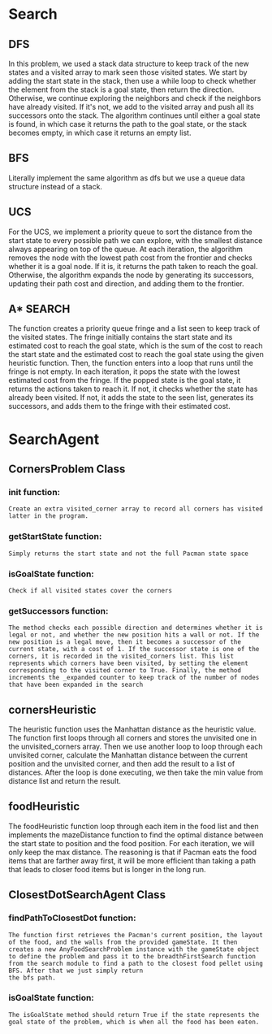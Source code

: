 # Search
## DFS
In this problem, we used a stack data structure to keep track of the new states and a visited array to mark seen those visited states. We start by adding the start state in the stack, then use a while loop to check whether the element from the stack is a goal state, then return the direction. Otherwise, we continue exploring the neighbors and check if the neighbors have already visited. If it's not, we add to the visited array and push all its successors onto the stack. The algorithm continues until either a goal state is found, in which case it returns the path to the goal state, or the stack becomes empty, in which case it returns an empty list.

## BFS
Literally implement the same algorithm as dfs but we use a queue data structure instead of a stack.

## UCS
For the UCS, we implement a priority queue to sort the distance from the start state to every possible path we can explore, with the smallest distance always appearing on top of the queue. At each iteration, the algorithm removes the node with the lowest path cost from the frontier and checks whether it is a goal node. If it is, it returns the path taken to reach the goal. Otherwise, the algorithm expands the node by generating its successors, updating their path cost and direction, and adding them to the frontier.

## A* SEARCH
The function creates a priority queue fringe and a list seen to keep track of the visited states. The fringe initially contains the start state and its estimated cost to reach the goal state, which is the sum of the cost to reach the start state and the estimated cost to reach the goal state using the given heuristic function. Then, the function enters into a loop that runs until the fringe is not empty. In each iteration, it pops the state with the lowest estimated cost from the fringe. If the popped state is the goal state, it returns the actions taken to reach it. If not, it checks whether the state has already been visited. If not, it adds the state to the seen list, generates its successors, and adds them to the fringe with their estimated cost.


# SearchAgent
## CornersProblem Class
### init function:
    Create an extra visited_corner array to record all corners has visited latter in the program.

### getStartState function:
    Simply returns the start state and not the full Pacman state space

### isGoalState function:
    Check if all visited states cover the corners

### getSuccessors function:
    The method checks each possible direction and determines whether it is legal or not, and whether the new position hits a wall or not. If the new position is a legal move, then it becomes a successor of the current state, with a cost of 1. If the successor state is one of the corners, it is recorded in the visited_corners list. This list represents which corners have been visited, by setting the element corresponding to the visited corner to True. Finally, the method increments the _expanded counter to keep track of the number of nodes that have been expanded in the search

## cornersHeuristic
The heuristic function uses the Manhattan distance as the heuristic value. The function first loops through all corners and stores the unvisited one in the unvisited_corners array. Then we use another loop to loop through each unvisited corner, calculate the Manhattan distance between the current position and the unvisited corner, and then add the result to a list of distances. After the loop is done executing, we then take the min value from distance list and return the result.

## foodHeuristic
The foodHeuristic function loop through each item in the food list and then implements the mazeDistance function to find the optimal distance between the start state to position and the food position. For each iteration, we will only keep the max distance. The reasoning is that if Pacman eats the food items that are farther away first, it will be more efficient than taking a path that leads to closer food items but is longer in the long run.

## ClosestDotSearchAgent Class
### findPathToClosestDot function:
    The function first retrieves the Pacman's current position, the layout of the food, and the walls from the provided gameState. It then creates a new AnyFoodSearchProblem instance with the gameState object to define the problem and pass it to the breadthFirstSearch function from the search module to find a path to the closest food pellet using BFS. After that we just simply return
    the bfs path.

### isGoalState function:
    The isGoalState method should return True if the state represents the goal state of the problem, which is when all the food has been eaten.
